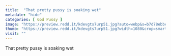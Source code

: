 ```yaml
---
title:  "That pretty pussy is soaking wet"
metadate: "hide"
categories: [ God Pussy ]
image: "https://preview.redd.it/kdevgts7urp51.jpg?auto=webp&s=b7d78ebbc1500fe79752c9552ac66ca2183a7852"
thumb: "https://preview.redd.it/kdevgts7urp51.jpg?width=1080&crop=smart&auto=webp&s=f5edaf44922f6a9e68edb34802330af0bb0def07"
visit: ""
---
```

That pretty pussy is soaking wet

